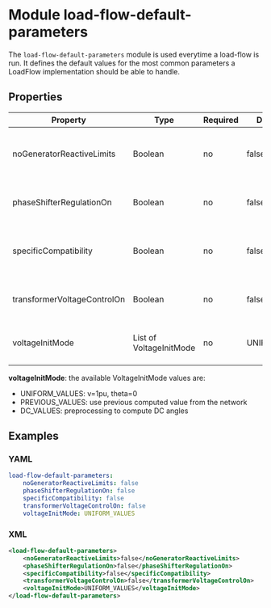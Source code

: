 # Module load-flow-default-parameters

The `load-flow-default-parameters` module is used everytime a load-flow is run. It defines the default values for the
most common parameters a LoadFlow implementation should be able to handle. 

## Properties

| Property | Type | Required | Default value | Description |
| -------- | ---- | -------- | ------------- | ----------- |
| noGeneratorReactiveLimits | Boolean | no | false | If true, the load-flow is allowed to find a setpoint outside the reactive limits |
| phaseShifterRegulationOn | Boolean | no | false | If true, the load-flow is allowed to change taps of PhaseTapChanger |
| specificCompatibility | Boolean | no | false | If true, the load-flow is run in a legacy mode (implementation specific) |
| transformerVoltageControlOn | Boolean | no | false | If true, the load-flow is allowed to change taps of RatioTapChanger |
| voltageInitMode | List of VoltageInitMode | no | UNIFORM_VALUES | The policy used by the load-flow to initialize the voltage values |

**voltageInitMode**: the available VoltageInitMode values are:
- UNIFORM_VALUES: v=1pu, theta=0
- PREVIOUS_VALUES: use previous computed value from the network
- DC_VALUES: preprocessing to compute DC angles

## Examples

### YAML
```yaml
load-flow-default-parameters:
    noGeneratorReactiveLimits: false
    phaseShifterRegulationOn: false
    specificCompatibility: false
    transformerVoltageControlOn: false
    voltageInitMode: UNIFORM_VALUES
```

### XML
```xml
<load-flow-default-parameters>
    <noGeneratorReactiveLimits>false</noGeneratorReactiveLimits>
    <phaseShifterRegulationOn>false</phaseShifterRegulationOn>
    <specificCompatibility>false</specificCompatibility>
    <transformerVoltageControlOn>false</transformerVoltageControlOn>
    <voltageInitMode>UNIFORM_VALUES</voltageInitMode>
</load-flow-default-parameters>
```
